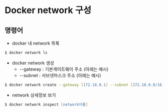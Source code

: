 # Docker network 구성




## 명령어

* docker 내 network 목록

```zsh
$ docker network ls
```

* docker network 생성
    - --gateway : 기본게이트웨이 주소 (아래는 예시)
    - --subnet : 서브넷마스크 주소 (아래는 예시)
```zsh
$ docker network create --gateway [172.18.0.1] --subnet [172.18.0.0/16] [network이름]
```

* network 상세정보 보기

```zsh
$ docker network inspect [network이름]
```


